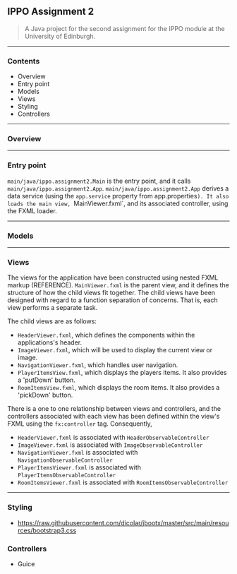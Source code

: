 ## IPPO Assignment 2

> A Java project for the second assignment for the IPPO module at the University of Edinburgh.

---

### Contents

- Overview
- Entry point
- Models
- Views
- Styling
- Controllers

---

### Overview

---

### Entry point

`main/java/ippo.assignment2.Main` is the entry point, and it calls `main/java/ippo.assignment2.App`.
`main/java/ippo.assignment2.App` derives a data service (using the `app.service` property from app.properties`).
It also loads the main view, `MainViewer.fxml`, and its associated controller, using the FXML loader.

---

### Models

---

### Views

The views for the application have been constructed using nested FXML markup (REFERENCE).
`MainViewer.fxml` is the parent view, and it defines the structure of how the child views fit together.
The child views have been designed with regard to a function separation of concerns. That is, each view performs a separate task.

The child views are as follows:
- `HeaderViewer.fxml`, which defines the components within the applications's header.
- `ImageViewer.fxml`, which will be used to display the current view or image.
- `NavigationViewer.fxml`, which handles user navigation.
- `PlayerItemsView.fxml`, which displays the players items. It also provides a 'putDown' button.
- `RoomItemsView.fxml`, which displays the room items. It also provides a 'pickDown' button.

There is a one to one relationship between views and controllers, and the controllers associated with each view has been defined within the view's FXML using the `fx:controller` tag.
Consequently, 

- `HeaderViewer.fxml` is associated with `HeaderObservableController`
- `ImageViewer.fxml` is associated with `ImageObservableController`
- `NavigationViewer.fxml` is associated with `NavigationObservableController`
- `PlayerItemsViewer.fxml` is associated with `PlayerItemsObservableController`
- `RoomItemsViewer.fxml` is associated with `RoomItemsObservableController`

---

### Styling
- https://raw.githubusercontent.com/dicolar/jbootx/master/src/main/resources/bootstrap3.css

### Controllers
- Guice


